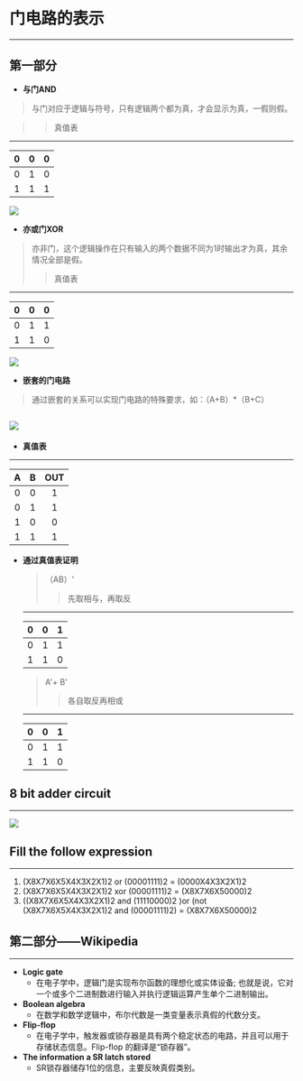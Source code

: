 # 门电路的表示
---
## 第一部分




* **与门AND**
> 与门对应于逻辑与符号，只有逻辑两个都为真，才会显示为真，一假则假。

>> 真值表
---
0|0|0
:-:|:-:|:-:
0|1|0
1|1|1

![](https://github.com/yangzhanp/yangzhanp----homework/blob/gh-pages/1234.png)



* **亦或门XOR**
> 亦非门，这个逻辑操作在只有输入的两个数据不同为1时输出才为真，其余情况全部是假。
>> 真值表
---
0|0|0
:-:|:-:|:-:
0|1|1
1|1|0

![](https://github.com/yangzhanp/yangzhanp----homework/blob/gh-pages/2222.png)



* **嵌套的门电路**  
> 通过嵌套的关系可以实现门电路的特殊要求，如：（A+B）*（B+C）


![](https://github.com/yangzhanp/yangzhanp----homework/blob/gh-pages/%E6%97%A0%E6%A0%87%E9%A2%98.png)
---



* **真值表**
---
A|B|OUT
:-:|:-:|:-:
0|0|1
0|1|1
1|0|0
1|1|1


* **通过真值表证明**
   > （AB）'
   >> 先取相与，再取反
   ---
   0|0|1
   :-:|:-:|:-:
   0|1|1
   1|1|0
   > A'+ B'
   >> 各自取反再相或
   ---
   0|0|1
   :-:|:-:|:-:
   0|1|1
   1|1|0
   
   
 ## 8 bit adder circuit
 ---
 ![](https://github.com/yangzhanp/yangzhanp----homework/blob/gh-pages/123456789.png)
 
 
 ## Fill the follow expression
 ---
 1. (X8X7X6X5X4X3X2X1)2 or (00001111)2 = (0000X4X3X2X1)2
 2. (X8X7X6X5X4X3X2X1)2 xor (00001111)2 = (X8X7X6X50000)2
 3. ((X8X7X6X5X4X3X2X1)2 and (11110000)2 )or (not (X8X7X6X5X4X3X2X1)2 and (00001111)2) = (X8X7X6X50000)2
 
 
 
 ## 第二部分——Wikipedia
 ---
 * **Logic gate**
    * 在电子学中，逻辑门是实现布尔函数的理想化或实体设备; 也就是说，它对一个或多个二进制数进行输入并执行逻辑运算产生单个二进制输出。
 * **Boolean algebra**
    * 在数学和数学逻辑中，布尔代数是一类变量表示真假的代数分支。
 * **Flip-flop**
    * 在电子学中，触发器或锁存器是具有两个稳定状态的电路，并且可以用于存储状态信息。Flip-flop 的翻译是“锁存器”。
 * **The information a SR latch stored**
    * SR锁存器储存1位的信息，主要反映真假类别。
